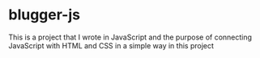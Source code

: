 # blugger-js
This is a project that I wrote in JavaScript and the purpose of connecting JavaScript with HTML and CSS in a simple way in this project

